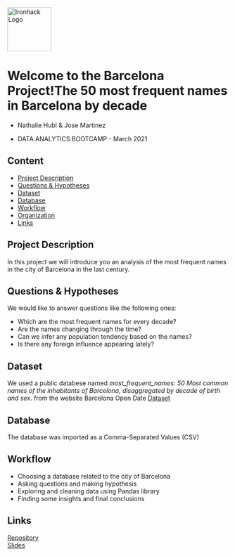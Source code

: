 <img src="https://bit.ly/2VnXWr2" alt="Ironhack Logo" width="100"/>

# Welcome to the Barcelona Project!The 50 most frequent names in Barcelona by decade
* Nathalie Hubl & Jose Martinez 

* DATA ANALYTICS BOOTCAMP - March 2021 

## Content
- [Project Description](#project-description)
- [Questions & Hypotheses](#questions-hypotheses)
- [Dataset](#dataset)
- [Database](#database)
- [Workflow](#workflow)
- [Organization](#organization)
- [Links](#links)


## Project Description
In this project we will introduce you an analysis of the most frequent names in the city of Barcelona in the last century.


## Questions & Hypotheses
We would like to answer questions like the following ones:
- Which are the most frequent names for every decade?
- Are the names changing through the time?
- Can we infer any population tendency based on the names?
- Is there any foreign influence appearing lately?


## Dataset
We used a public databese named *most_frequent_names: 50 Most common names of the inhabitants of Barcelona, disaggregated by decade of birth and sex.* from the website Barcelona Open Date [Dataset](https://opendata-ajuntament.barcelona.cat/data/en/organization/demografia)

## Database
The database was imported as a Comma-Separated Values (CSV)

## Workflow
- Choosing a database related to the city of Barcelona
- Asking questions and making hypothesis
- Exploring and cleaning data using Pandas library
- Finding some insights and final conclusions

## Links

[Repository](https://github.com/JoseMtnz/Project-Week-2-Barcelona)  
[Slides](https://www.canva.com/design/DAEabAC4BFg/88ThwOD9WgcA52SttA_IxQ/view?utm_content=DAEabAC4BFg&utm_campaign=designshare&utm_medium=link&utm_source=sharebutton)  

